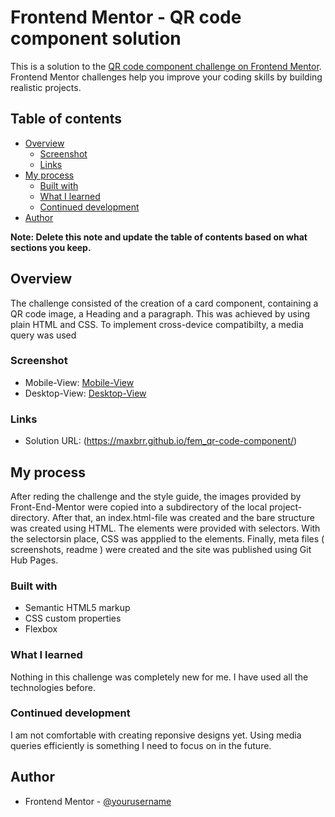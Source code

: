 # Frontend Mentor - QR code component solution

This is a solution to the [QR code component challenge on Frontend Mentor](https://www.frontendmentor.io/challenges/qr-code-component-iux_sIO_H). Frontend Mentor challenges help you improve your coding skills by building realistic projects. 

## Table of contents

- [Overview](#overview)
  - [Screenshot](#screenshot)
  - [Links](#links)
- [My process](#my-process)
  - [Built with](#built-with)
  - [What I learned](#what-i-learned)
  - [Continued development](#continued-development)
- [Author](#author)

**Note: Delete this note and update the table of contents based on what sections you keep.**

## Overview

The challenge consisted of the creation of a card component, containing a QR code image, a Heading and a paragraph. This was achieved by using plain HTML and CSS. 
To implement cross-device compatibilty, a media query was used

### Screenshot

- Mobile-View: [Mobile-View](https://maxbrr.github.io/fem_qr-code-component/screenshots/maxbrr.github.io_fem_qr-code-component_(iPhone%20SE).png)
- Desktop-View: [Desktop-View](https://maxbrr.github.io/fem_qr-code-component/screenshots/maxbrr.github.io_fem_qr-code-component_(DESKTOP).png)

### Links

- Solution URL: (https://maxbrr.github.io/fem_qr-code-component/)

## My process

After reding the challenge and the style guide, the images provided by Front-End-Mentor were copied into a subdirectory of the local project-directory. After that, an index.html-file was created and the bare structure was created using HTML. The elements were provided with selectors. With the selectorsin place, CSS was appplied to the elements. Finally, meta files ( screenshots, readme ) were created and the site was published using Git Hub Pages.

### Built with

- Semantic HTML5 markup
- CSS custom properties
- Flexbox

### What I learned

Nothing in this challenge was completely new for me. I have used all the technologies before. 

### Continued development

I am not comfortable with creating reponsive designs yet. Using media queries efficiently is something I need to focus on in the future.

## Author

- Frontend Mentor - [@yourusername](https://www.frontendmentor.io/profile/maxbrr)
